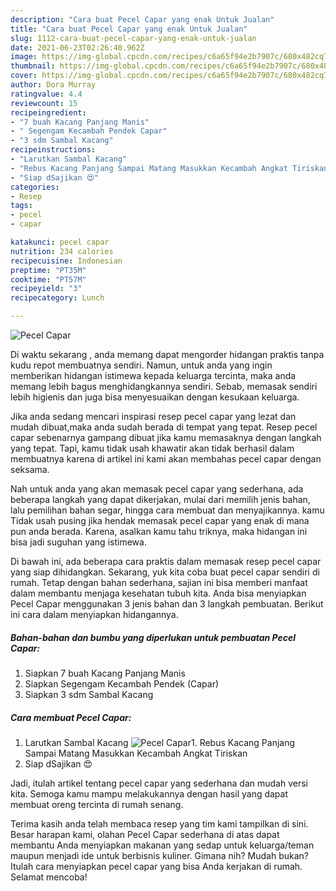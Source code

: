 ```yaml
---
description: "Cara buat Pecel Capar yang enak Untuk Jualan"
title: "Cara buat Pecel Capar yang enak Untuk Jualan"
slug: 1112-cara-buat-pecel-capar-yang-enak-untuk-jualan
date: 2021-06-23T02:26:40.962Z
image: https://img-global.cpcdn.com/recipes/c6a65f94e2b7907c/680x482cq70/pecel-capar-foto-resep-utama.jpg
thumbnail: https://img-global.cpcdn.com/recipes/c6a65f94e2b7907c/680x482cq70/pecel-capar-foto-resep-utama.jpg
cover: https://img-global.cpcdn.com/recipes/c6a65f94e2b7907c/680x482cq70/pecel-capar-foto-resep-utama.jpg
author: Dora Murray
ratingvalue: 4.4
reviewcount: 15
recipeingredient:
- "7 buah Kacang Panjang Manis"
- " Segengam Kecambah Pendek Capar"
- "3 sdm Sambal Kacang"
recipeinstructions:
- "Larutkan Sambal Kacang"
- "Rebus Kacang Panjang Sampai Matang Masukkan Kecambah Angkat Tiriskan"
- "Siap dSajikan 😍"
categories:
- Resep
tags:
- pecel
- capar

katakunci: pecel capar 
nutrition: 234 calories
recipecuisine: Indonesian
preptime: "PT35M"
cooktime: "PT57M"
recipeyield: "3"
recipecategory: Lunch

---
```



![Pecel Capar](https://img-global.cpcdn.com/recipes/c6a65f94e2b7907c/680x482cq70/pecel-capar-foto-resep-utama.jpg)

Di waktu  sekarang , anda memang dapat mengorder hidangan praktis tanpa kudu repot membuatnya sendiri. Namun, untuk anda yang ingin memberikan hidangan istimewa kepada keluarga tercinta, maka anda memang lebih bagus menghidangkannya sendiri. Sebab, memasak sendiri lebih higienis dan juga bisa menyesuaikan dengan kesukaan keluarga.

Jika anda sedang mencari inspirasi resep pecel capar yang lezat dan mudah dibuat,maka anda sudah berada di tempat yang tepat. Resep pecel capar  sebenarnya gampang dibuat jika kamu memasaknya dengan langkah yang tepat. Tapi, kamu tidak usah khawatir akan tidak berhasil dalam membuatnya 
karena di artikel ini kami akan membahas pecel capar dengan seksama.  



Nah untuk anda yang akan memasak pecel capar yang sederhana, ada beberapa langkah yang dapat dikerjakan, mulai dari memilih jenis bahan, lalu pemilihan bahan segar, hingga cara membuat dan menyajikannya. kamu Tidak usah pusing jika hendak memasak pecel capar yang enak di mana pun anda berada. Karena, asalkan kamu  tahu triknya, maka hidangan ini bisa jadi suguhan yang istimewa.

Di bawah ini, ada beberapa cara praktis  dalam memasak resep pecel capar yang siap dihidangkan. Sekarang, yuk kita coba buat pecel capar sendiri di rumah. Tetap dengan bahan sederhana, sajian ini bisa memberi manfaat dalam membantu menjaga kesehatan tubuh kita. Anda bisa menyiapkan Pecel Capar menggunakan 3 jenis bahan dan 3 langkah pembuatan. Berikut ini cara dalam menyiapkan hidangannya.

<!--inarticleads1-->

##### Bahan-bahan dan bumbu yang diperlukan untuk pembuatan Pecel Capar:

1. Siapkan 7 buah Kacang Panjang Manis
1. Siapkan  Segengam Kecambah Pendek (Capar)
1. Siapkan 3 sdm Sambal Kacang




<!--inarticleads2-->

##### Cara membuat Pecel Capar:

1. Larutkan Sambal Kacang
<img src="https://img-global.cpcdn.com/steps/02e2b0da46ef7c4d/160x128cq70/pecel-capar-langkah-memasak-1-foto.jpg" alt="Pecel Capar">1. Rebus Kacang Panjang Sampai Matang Masukkan Kecambah Angkat Tiriskan
1. Siap dSajikan 😍




Jadi, itulah artikel tentang  pecel capar  yang sederhana dan mudah versi kita. Semoga kamu mampu melakukannya dengan hasil yang dapat membuat oreng tercinta di rumah senang. 

Terima kasih anda telah membaca resep yang tim kami tampilkan di sini. Besar harapan kami, olahan  Pecel Capar sederhana di atas dapat membantu Anda menyiapkan makanan yang sedap untuk keluarga/teman maupun menjadi ide untuk berbisnis kuliner. Gimana nih? Mudah bukan? Itulah cara menyiapkan pecel capar yang bisa Anda kerjakan di rumah. Selamat mencoba!

